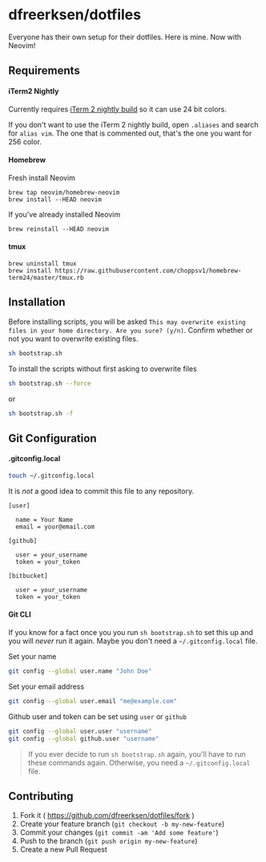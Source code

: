 # dfreerksen/dotfiles

Everyone has their own setup for their dotfiles. Here is mine. Now with Neovim!

## Requirements

#### iTerm2 Nightly

Currently requires [iTerm 2 nightly build](https://www.iterm2.com/) so it can use 24 bit colors.

If you don't want to use the iTerm 2 nightly build, open `.aliases` and search for `alias vim`. The one that is commented out, that's the one you want for 256 color.

#### Homebrew

Fresh install Neovim

```
brew tap neovim/homebrew-neovim
brew install --HEAD neovim
```

If you’ve already installed Neovim

```
brew reinstall --HEAD neovim
```

#### tmux

```
brew uninstall tmux
brew install https://raw.githubusercontent.com/choppsv1/homebrew-term24/master/tmux.rb
```

## Installation

Before installing scripts, you will be asked `This may overwrite existing files in your home directory. Are you sure? (y/n)`. Confirm whether or not you want to overwrite existing files.

```bash
sh bootstrap.sh
```

To install the scripts without first asking to overwrite files

```bash
sh bootstrap.sh --force
```

or

```bash
sh bootstrap.sh -f
```

## Git Configuration

#### .gitconfig.local

```bash
touch ~/.gitconfig.local
```

It is *not* a good idea to commit this file to any repository.

```
[user]

  name = Your Name
  email = your@email.com

[github]

  user = your_username
  token = your_token

[bitbucket]

  user = your_username
  token = your_token
```

#### Git CLI

If you know for a fact once you you run `sh bootstrap.sh` to set this up and you will *never* run it again. Maybe you don't need a `~/.gitconfig.local` file.

Set your name

```bash
git config --global user.name "John Doe"
```

Set your email address

```bash
git config --global user.email "me@example.com"
```

Github user and token can be set using `user` or `github`

```bash
git config --global user.user "username"
git config --global github.user "username"
```

> If you ever decide to run `sh bootstrap.sh` again, you'll have to run these commands again. Otherwise, you need a `~/.gitconfig.local` file.

## Contributing

1. Fork it ( https://github.com/dfreerksen/dotfiles/fork )
2. Create your feature branch (`git checkout -b my-new-feature`)
3. Commit your changes (`git commit -am 'Add some feature'`)
4. Push to the branch (`git push origin my-new-feature`)
5. Create a new Pull Request
